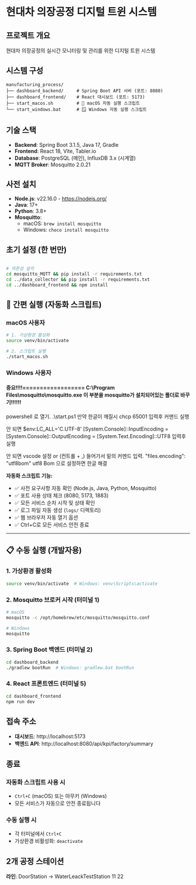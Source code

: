 # 현대차 의장공정 디지털 트윈 시스템

## 프로젝트 개요
현대차 의장공정의 실시간 모니터링 및 관리를 위한 디지털 트윈 시스템

## 시스템 구성
```
manufacturing_process/
├── dashboard_backend/     # Spring Boot API 서버 (포트: 8080)
├── dashboard_frontend/    # React 대시보드 (포트: 5173)
├── start_macos.sh         # 🍎 macOS 자동 실행 스크립트
└── start_windows.bat      # 🪟 Windows 자동 실행 스크립트
```

## 기술 스택
- **Backend**: Spring Boot 3.1.5, Java 17, Gradle
- **Frontend**: React 18, Vite, Tabler.io
- **Database**: PostgreSQL (메인), InfluxDB 3.x (시계열)
- **MQTT Broker**: Mosquitto 2.0.21

## 사전 설치
- **Node.js**: v22.16.0 - https://nodejs.org/
- **Java**: 17+ 
- **Python**: 3.8+
- **Mosquitto**: 
  - macOS: `brew install mosquitto`
  - Windows: `choco install mosquitto`

## 초기 설정 (한 번만)
```bash

# 의존성 설치
cd mosquitto_MQTT && pip install -r requirements.txt
cd ../data_collector && pip install -r requirements.txt
cd ../dashboard_frontend && npm install
```

## 🚀 간편 실행 (자동화 스크립트)

### macOS 사용자
```bash
# 1. 가상환경 활성화
source venv/bin/activate

# 2. 스크립트 실행
./start_macos.sh
```

### Windows 사용자
#### 중요!!!!==================  C:\Program Files\mosquitto\mosquitto.exe 이 부분을 mosquitto가 설치되어있는 폴더로 바꾸기!!!!!!
powershell 로 열기.
.\start.ps1
만약 한글이 깨질시 
chcp 65001 입력후 커맨드 실행

안 되면 
$env:LC_ALL='C.UTF-8'
[System.Console]::InputEncoding = [System.Console]::OutputEncoding = [System.Text.Encoding]::UTF8
입력후 실행

안 되면 
vscode 설정 or (컨트롤 + ,) 들어가서 밑의 커멘드 입력.
"files.encoding": "utf8bom"
utf8 Bom 으로 설정하면 한글 해결

**자동화 스크립트 기능:**
- ✅ 사전 요구사항 자동 확인 (Node.js, Java, Python, Mosquitto)
- ✅ 포트 사용 상태 체크 (8080, 5173, 1883)
- ✅ 모든 서비스 순차 시작 및 상태 확인
- ✅ 로그 파일 자동 생성 (`logs/` 디렉토리)
- ✅ 웹 브라우저 자동 열기 옵션
- ✅ Ctrl+C로 모든 서비스 안전 종료

---

## 📋 수동 실행 (개발자용)

### 1. 가상환경 활성화
```bash
source venv/bin/activate  # Windows: venv\Scripts\activate
```

### 2. Mosquitto 브로커 시작 (터미널 1)
```bash
# macOS
mosquitto -c /opt/homebrew/etc/mosquitto/mosquitto.conf

# Windows
mosquitto
```

### 3. Spring Boot 백엔드 (터미널 2)
```bash
cd dashboard_backend
./gradlew bootRun  # Windows: gradlew.bat bootRun
```

### 4. React 프론트엔드 (터미널 5)
```bash
cd dashboard_frontend
npm run dev
```

## 접속 주소
- **대시보드**: http://localhost:5173
- **백엔드 API**: http://localhost:8080/api/kpi/factory/summary

## 종료

### 자동화 스크립트 사용 시
- `Ctrl+C` (macOS) 또는 아무키 (Windows)
- 모든 서비스가 자동으로 안전 종료됩니다

### 수동 실행 시  
- 각 터미널에서 `Ctrl+C`
- 가상환경 비활성화: `deactivate`

## 2개 공정 스테이션
**라인**: DoorStation → WaterLeackTestStation 11 22